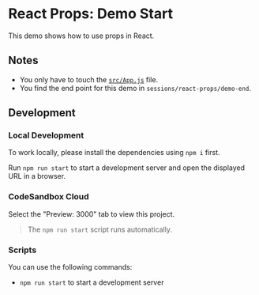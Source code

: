 # React Props: Demo Start

This demo shows how to use props in React.

## Notes

- You only have to touch the [`src/App.js`](./src/App.js) file.
- You find the end point for this demo in `sessions/react-props/demo-end`.

## Development

### Local Development

To work locally, please install the dependencies using `npm i` first.

Run `npm run start` to start a development server and open the displayed URL in a browser.

### CodeSandbox Cloud

Select the "Preview: 3000" tab to view this project.

> The `npm run start` script runs automatically.

### Scripts

You can use the following commands:

- `npm run start` to start a development server
